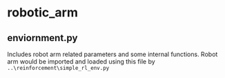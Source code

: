 # robotic_arm

## enviornment.py

Includes robot arm related parameters and some internal functions.
Robot arm would be imported and loaded using this file by `..\reinforcement\simple_rl_env.py`
